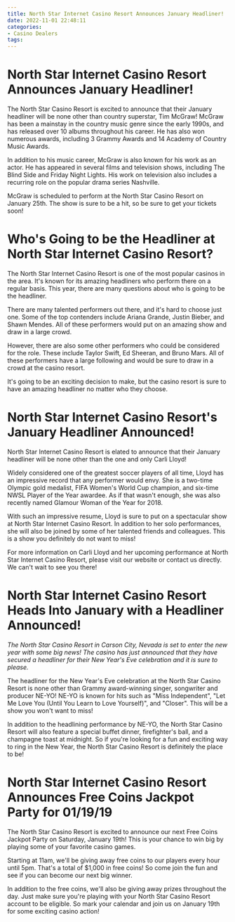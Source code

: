 ```yaml
---
title: North Star Internet Casino Resort Announces January Headliner!
date: 2022-11-01 22:48:11
categories:
- Casino Dealers
tags:
---
```



#  North Star Internet Casino Resort Announces January Headliner!

The North Star Casino Resort is excited to announce that their January headliner will be none other than country superstar, Tim McGraw! McGraw has been a mainstay in the country music genre since the early 1990s, and has released over 10 albums throughout his career. He has also won numerous awards, including 3 Grammy Awards and 14 Academy of Country Music Awards.

In addition to his music career, McGraw is also known for his work as an actor. He has appeared in several films and television shows, including The Blind Side and Friday Night Lights. His work on television also includes a recurring role on the popular drama series Nashville.

McGraw is scheduled to perform at the North Star Casino Resort on January 25th. The show is sure to be a hit, so be sure to get your tickets soon!

#  Who's Going to be the Headliner at North Star Internet Casino Resort?

The North Star Internet Casino Resort is one of the most popular casinos in the area. It's known for its amazing headliners who perform there on a regular basis. This year, there are many questions about who is going to be the headliner.

There are many talented performers out there, and it's hard to choose just one. Some of the top contenders include Ariana Grande, Justin Bieber, and Shawn Mendes. All of these performers would put on an amazing show and draw in a large crowd.

However, there are also some other performers who could be considered for the role. These include Taylor Swift, Ed Sheeran, and Bruno Mars. All of these performers have a large following and would be sure to draw in a crowd at the casino resort.

It's going to be an exciting decision to make, but the casino resort is sure to have an amazing headliner no matter who they choose.

#  North Star Internet Casino Resort's January Headliner Announced!

North Star Internet Casino Resort is elated to announce that their January headliner will be none other than the one and only Carli Lloyd!

Widely considered one of the greatest soccer players of all time, Lloyd has an impressive record that any performer would envy. She is a two-time Olympic gold medalist, FIFA Women's World Cup champion, and six-time NWSL Player of the Year awardee. As if that wasn't enough, she was also recently named Glamour Woman of the Year for 2018.

With such an impressive resume, Lloyd is sure to put on a spectacular show at North Star Internet Casino Resort. In addition to her solo performances, she will also be joined by some of her talented friends and colleagues. This is a show you definitely do not want to miss!

For more information on Carli Lloyd and her upcoming performance at North Star Internet Casino Resort, please visit our website or contact us directly. We can't wait to see you there!

#  North Star Internet Casino Resort Heads Into January with a Headliner Announced!

*The North Star Casino Resort in Carson City, Nevada is set to enter the new year with some big news! The casino has just announced that they have secured a headliner for their New Year's Eve celebration and it is sure to please.*

The headliner for the New Year's Eve celebration at the North Star Casino Resort is none other than Grammy award-winning singer, songwriter and producer NE-YO! NE-YO is known for hits such as "Miss Independent", "Let Me Love You (Until You Learn to Love Yourself)", and "Closer". This will be a show you won't want to miss!

In addition to the headlining performance by NE-YO, the North Star Casino Resort will also feature a special buffet dinner, firefighter's ball, and a champagne toast at midnight. So if you're looking for a fun and exciting way to ring in the New Year, the North Star Casino Resort is definitely the place to be!

#  North Star Internet Casino Resort Announces Free Coins Jackpot Party for 01/19/19

The North Star Casino Resort is excited to announce our next Free Coins Jackpot Party on Saturday, January 19th! This is your chance to win big by playing some of your favorite casino games.

Starting at 11am, we'll be giving away free coins to our players every hour until 5pm. That's a total of $1,000 in free coins! So come join the fun and see if you can become our next big winner.

In addition to the free coins, we'll also be giving away prizes throughout the day. Just make sure you're playing with your North Star Casino Resort account to be eligible. So mark your calendar and join us on January 19th for some exciting casino action!